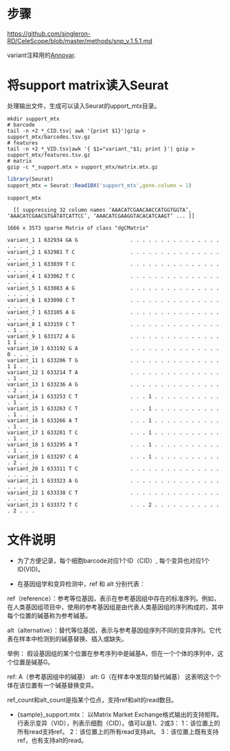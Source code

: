 # 步骤
https://github.com/singleron-RD/CeleScope/blob/master/methods/snp_v.1.5.1.md

variant注释用的[Annovar](https://annovar.openbioinformatics.org/en/latest/).

# 将support matrix读入Seurat

处理输出文件，生成可以读入Seurat的upport_mtx目录。
```shell
mkdir support_mtx
# barcode
tail -n +2 *_CID.tsv| awk '{print $1}'|gzip > support_mtx/barcodes.tsv.gz
# features
tail -n +2 *_VID.tsv|awk '{ $1="variant_"$1; print }'| gzip > support_mtx/features.tsv.gz
# matrix
gzip -c *_support.mtx > support_mtx/matrix.mtx.gz
```

```R
library(Seurat)
support_mtx = Seurat::Read10X('support_mtx',gene.column = 1)
```

```
support_mtx

  [[ suppressing 32 column names ‘AAACATCGAACAACCATGGTGGTA’, ‘AAACATCGAACGTGATATCATTCC’, ‘AAACATCGAAGGTACACATCAAGT’ ... ]]

1666 x 3573 sparse Matrix of class "dgCMatrix"
                                                                               
variant_1 1 632934 GA G                 . . . . . . . . . . . . . . . . . . . .
variant_2 1 632981 T C                  . . . . . . . . . . . . . . . . . . . .
variant_3 1 633039 T C                  . . . . . . . . . . . . . . . . . . . .
variant_4 1 633062 T C                  . . . . . . . . . . . . . . . . . . . .
variant_5 1 633083 A G                  . . . . . . . . . . . . . . . . . . . .
variant_6 1 633098 C T                  . . . . . . . . . . . . . . . . . . . .
variant_7 1 633105 A G                  . . . . . . . . . . . . . . . . . . . .
variant_8 1 633159 C T                  . . . . . . . . . . . . . . . . 1 . . .
variant_9 1 633172 A G                  . . . . . . . . . . . . . . . 1 1 . . .
variant_10 1 633192 G A                 . . . . . . . . . . . . . . . 0 . . . .
variant_11 1 633206 T G                 . . . . . . . . . . . . . . . 1 1 . . .
variant_12 1 633214 T A                 . . . . . . . . . . . . . . . . 1 . . .
variant_13 1 633236 A G                 . . . . . . . . . . . . . . . . 2 . . .
variant_14 1 633253 C T                 . . . 1 . . . . . . . . . . . . 1 . . .
variant_15 1 633263 C T                 . . . 1 . . . . . . . . . . . . 1 . . .
variant_16 1 633266 A T                 . . . 1 . . . . . . . . . . . . 1 . . .
variant_17 1 633281 T C                 . . . 1 . . . . . . . . . . . . 1 . . .
variant_18 1 633295 A T                 . . . 1 . . . . . . . . . . . . 1 . . .
variant_19 1 633297 C A                 . . . 1 . . . . . . . . . . . . 2 . . .
variant_20 1 633311 T C                 . . . . . . . . . . . . . . . . . . . .
variant_21 1 633323 A G                 . . . . . . . . . . . . . . . . . . . .
variant_22 1 633338 C T                 . . . . . . . . . . . . . . . . . . . .
variant_23 1 633372 T C                 . . . 2 . . . . . . . . . . . . 2 . . .
```

# 文件说明

- 为了方便记录，每个细胞barcode对应1个ID（CID）, 每个变异也对应1个ID(VID)。

- 在基因组学和变异检测中，ref 和 alt 分别代表：

ref（reference）：参考等位基因，表示在参考基因组中存在的标准序列。例如，在人类基因组项目中，使用的参考基因组是由代表人类基因组的序列构成的，其中每个位置的碱基称为参考碱基。

alt（alternative）：替代等位基因，表示与参考基因组序列不同的变异序列。它代表在样本中检测到的碱基替换、插入或缺失。

举例：
假设基因组的某个位置在参考序列中是碱基A，但在一个个体的序列中，这个位置是碱基G。

ref: A（参考基因组中的碱基）
alt: G（在样本中发现的替代碱基）
这表明这个个体在该位置有一个碱基替换变异。

ref_count和alt_count是指某个位点，支持ref和alt的read数目。

- {sample}_support.mtx：
以Matrix Market Exchange格式输出的支持矩阵。行表示变异（VID），列表示细胞（CID）。值可以是1、2或3：
1：该位置上的所有read支持ref。
2：该位置上的所有read支持alt。
3：该位置上既有支持ref，也有支持alt的read。
